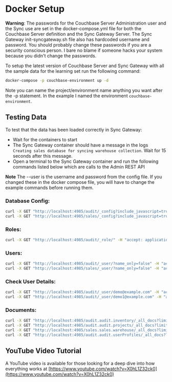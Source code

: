 # Docker Setup

**Warning**:  The passwords for the Couchbase Server Administration user and the Sync use are set in the docker-compose.yml file for both the Couchbase Server definition and the Sync Gateway Server.  The Sync Gateway init-syncgateway.sh file also has hardcoded username and password.  You should probably change these passwords if you are a security conscious person.  I bare no blame if someone hacks your system because you didn't change the passwords.  

To setup the latest version of Couchbase Server and Sync Gateway with all the sample data for the learning set run the following command:

```bash
docker-compose -p couchbase-environment up -d
```

Note you can name the project/environment name anything you want after the -p statement.  In the example I named the environment `couchbase-environment`.  

## Testing Data

To test that the data has been loaded correctly in Sync Gateway:

- Wait for the containers to start
- The Sync Gateway container should have a message in the logs `Creating sales database for syncing warehouse collection`.  Wait for 15 seconds after this message.
- Open a terminal to the Sync Gateway container and run the following commands listed below which are calls to the Admin REST API

**Note** The --user is the username and password from the config file.  If you changed these in the docker compose file, you will have to change the example commands before running them.


### Database Config:
```bash
curl -X GET "http://localhost:4985/audit/_config?include_javascript=true" -H "accept: application/json" --user "sync:P@33w0rdS7nc" 
curl -X GET "http://localhost:4985/sales/_config?include_javascript=true" -H "accept: application/json" --user "sync:P@33w0rdS7nc" 
```

### Roles:
```bash
curl -X GET "http://localhost:4985/audit/_role/" -H "accept: application/json" --user "sync:P@33w0rdS7nc" 
```

### Users:
```bash
curl -X GET "http://localhost:4985/audit/_user/?name_only=false" -H "accept: application/json" --user "sync:P@33w0rdS7nc" 
curl -X GET "http://localhost:4985/sales/_user/?name_only=false" -H "accept: application/json" --user "sync:P@33w0rdS7nc" 
```

### Check User Details:
```bash
curl -X GET "http://localhost:4985/audit/_user/demo@example.com" -H "accept: application/json" --user "sync:P@33w0rdS7nc" 
curl -X GET "http://localhost:4985/audit/_user/demo1@example.com" -H "accept: application/json" --user "sync:P@33w0rdS7nc" 
```

### Documents:
```bash
curl -X GET "http://localhost:4985/audit.audit.inventory/_all_docs?limit=100" -H "accept: application/json" --user "sync:P@33w0rdS7nc" 
curl -X GET "http://localhost:4985/audit.audit.projects/_all_docs?limit=100" -H "accept: application/json" --user "sync:P@33w0rdS7nc" 
curl -X GET "http://localhost:4985/sales.sales.warehouse/_all_docs?limit=100" -H "accept: application/json" --user "sync:P@33w0rdS7nc" 
curl -X GET "http://localhost:4985/audit.audit.userProfiles/_all_docs?limit=100" -H "accept: application/json" --user "sync:P@33w0rdS7nc" 
```

## YouTube Video Tutorial

A YouTube video is available for those looking for a deep dive into how everything works at [https://www.youtube.com/watch?v=X0hL1Z32ck0](https://www.youtube.com/watch?v=X0hL1Z32ck0)